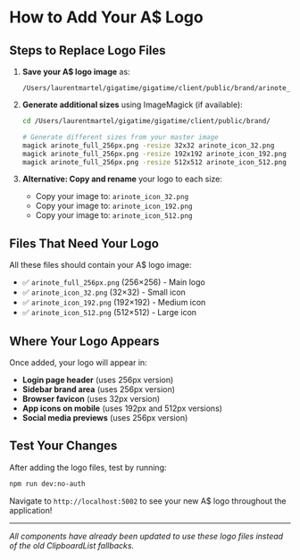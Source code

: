 # How to Add Your A$ Logo

## Steps to Replace Logo Files

1. **Save your A$ logo image** as:
   ```
   /Users/laurentmartel/gigatime/gigatime/client/public/brand/arinote_full_256px.png
   ```

2. **Generate additional sizes** using ImageMagick (if available):
   ```bash
   cd /Users/laurentmartel/gigatime/gigatime/client/public/brand/
   
   # Generate different sizes from your master image
   magick arinote_full_256px.png -resize 32x32 arinote_icon_32.png
   magick arinote_full_256px.png -resize 192x192 arinote_icon_192.png  
   magick arinote_full_256px.png -resize 512x512 arinote_icon_512.png
   ```

3. **Alternative: Copy and rename** your logo to each size:
   - Copy your image to: `arinote_icon_32.png`
   - Copy your image to: `arinote_icon_192.png`
   - Copy your image to: `arinote_icon_512.png`

## Files That Need Your Logo

All these files should contain your A$ logo image:
- ✅ `arinote_full_256px.png` (256×256) - Main logo
- ✅ `arinote_icon_32.png` (32×32) - Small icon  
- ✅ `arinote_icon_192.png` (192×192) - Medium icon
- ✅ `arinote_icon_512.png` (512×512) - Large icon

## Where Your Logo Appears

Once added, your logo will appear in:
- **Login page header** (uses 256px version)
- **Sidebar brand area** (uses 256px version)
- **Browser favicon** (uses 32px version)
- **App icons on mobile** (uses 192px and 512px versions)
- **Social media previews** (uses 256px version)

## Test Your Changes

After adding the logo files, test by running:
```bash
npm run dev:no-auth
```

Navigate to `http://localhost:5002` to see your new A$ logo throughout the application!

---

*All components have already been updated to use these logo files instead of the old ClipboardList fallbacks.*
